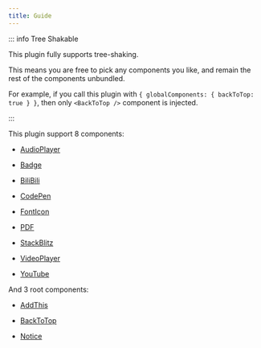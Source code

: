```yaml
---
title: Guide
---
```


::: info Tree Shakable

This plugin fully supports tree-shaking.

This means you are free to pick any components you like, and remain the rest of the components unbundled.

For example, if you call this plugin with `{ globalComponents: { backToTop: true } }`, then only `<BackToTop />` component is injected.

:::

This plugin support 8 components:

- [AudioPlayer](audioplayer.md)

- [Badge](badge.md)

- [BiliBili](bilibili.md)

- [CodePen](codepen.md)

- [FontIcon](fonticon.md)

- [PDF](pdf.md)

- [StackBlitz](stackblitz.md)

- [VideoPlayer](videoplayer.md)

- [YouTube](youtube.md)

And 3 root components:

- [AddThis](addthis.md)

- [BackToTop](backtotop.md)

- [Notice](notice.md)
